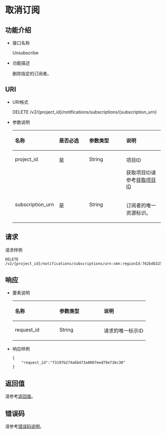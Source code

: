 # 取消订阅<a name="ZH-CN_TOPIC_0036016762"></a>

## 功能介绍<a name="section66924213"></a>

-   接口名称

    Unsubscribe


-   功能描述

    删除指定的订阅者。


## URI<a name="section65447007"></a>

-   URI格式

    DELETE /v2/\{project\_id\}/notifications/subscriptions/\{subscription\_urn\}


-   参数说明

    <a name="table28631516"></a>
    <table><thead align="left"><tr id="row30400092"><th class="cellrowborder" valign="top" width="29.7%" id="mcps1.1.5.1.1"><p id="p46488363"><a name="p46488363"></a><a name="p46488363"></a>名称</p>
    </th>
    <th class="cellrowborder" valign="top" width="20.3%" id="mcps1.1.5.1.2"><p id="p7461047"><a name="p7461047"></a><a name="p7461047"></a>是否必选</p>
    </th>
    <th class="cellrowborder" valign="top" width="25%" id="mcps1.1.5.1.3"><p id="p365031"><a name="p365031"></a><a name="p365031"></a>参数类型</p>
    </th>
    <th class="cellrowborder" valign="top" width="25%" id="mcps1.1.5.1.4"><p id="p29567523"><a name="p29567523"></a><a name="p29567523"></a>说明</p>
    </th>
    </tr>
    </thead>
    <tbody><tr id="row47906786"><td class="cellrowborder" valign="top" width="29.7%" headers="mcps1.1.5.1.1 "><p id="p55244468"><a name="p55244468"></a><a name="p55244468"></a>project_id</p>
    </td>
    <td class="cellrowborder" valign="top" width="20.3%" headers="mcps1.1.5.1.2 "><p id="p45616947"><a name="p45616947"></a><a name="p45616947"></a>是</p>
    </td>
    <td class="cellrowborder" valign="top" width="25%" headers="mcps1.1.5.1.3 "><p id="p3985222"><a name="p3985222"></a><a name="p3985222"></a>String</p>
    </td>
    <td class="cellrowborder" valign="top" width="25%" headers="mcps1.1.5.1.4 "><p id="p20960620155139"><a name="p20960620155139"></a><a name="p20960620155139"></a>项目ID</p>
    <p id="p54367574"><a name="p54367574"></a><a name="p54367574"></a>获取项目ID请参考<a href="获取项目ID.md">获取项目ID</a></p>
    </td>
    </tr>
    <tr id="row39731869"><td class="cellrowborder" valign="top" width="29.7%" headers="mcps1.1.5.1.1 "><p id="p64164835"><a name="p64164835"></a><a name="p64164835"></a>subscription_urn</p>
    </td>
    <td class="cellrowborder" valign="top" width="20.3%" headers="mcps1.1.5.1.2 "><p id="p29969153"><a name="p29969153"></a><a name="p29969153"></a>是</p>
    </td>
    <td class="cellrowborder" valign="top" width="25%" headers="mcps1.1.5.1.3 "><p id="p11582368"><a name="p11582368"></a><a name="p11582368"></a>String</p>
    </td>
    <td class="cellrowborder" valign="top" width="25%" headers="mcps1.1.5.1.4 "><p id="p65756648"><a name="p65756648"></a><a name="p65756648"></a>订阅者的唯一资源标识。</p>
    </td>
    </tr>
    </tbody>
    </table>


## 请求<a name="section52152158"></a>

请求样例

```
DELETE /v2/{project_id}/notifications/subscriptions/urn:smn:regionId:762bdb3251034f268af0e395c53ea09b:test_topic_v1:2e778e84408e44058e6cbc6d3c377837
```

## 响应<a name="section66716242"></a>

-   要素说明

    <a name="table20831783"></a>
    <table><thead align="left"><tr id="row35093725"><th class="cellrowborder" valign="top" width="33.33333333333333%" id="mcps1.1.4.1.1"><p id="p24019444"><a name="p24019444"></a><a name="p24019444"></a>名称</p>
    </th>
    <th class="cellrowborder" valign="top" width="33.33333333333333%" id="mcps1.1.4.1.2"><p id="p66526832"><a name="p66526832"></a><a name="p66526832"></a>参数类型</p>
    </th>
    <th class="cellrowborder" valign="top" width="33.33333333333333%" id="mcps1.1.4.1.3"><p id="p19964345"><a name="p19964345"></a><a name="p19964345"></a>说明</p>
    </th>
    </tr>
    </thead>
    <tbody><tr id="row56677584"><td class="cellrowborder" valign="top" width="33.33333333333333%" headers="mcps1.1.4.1.1 "><p id="p27481582"><a name="p27481582"></a><a name="p27481582"></a>request_id</p>
    </td>
    <td class="cellrowborder" valign="top" width="33.33333333333333%" headers="mcps1.1.4.1.2 "><p id="p11415673"><a name="p11415673"></a><a name="p11415673"></a>String</p>
    </td>
    <td class="cellrowborder" valign="top" width="33.33333333333333%" headers="mcps1.1.4.1.3 "><p id="p52254296"><a name="p52254296"></a><a name="p52254296"></a>请求的唯一标示ID</p>
    </td>
    </tr>
    </tbody>
    </table>

-   响应样例

    ```
    {
        "request_id":"f3197b274a6b473a8007eed79e716c30"
    }
    ```


## 返回值<a name="section63575268"></a>

请参考[返回值](返回值.md)。

## 错误码<a name="section73211020122511"></a>

请参考[错误码说明](错误码说明.md)。

